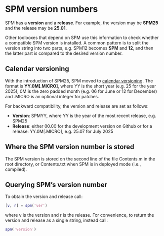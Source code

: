 # SPM version numbers
SPM has a **version** and a **release**. For example, the version may be **SPM25** and the release may be **25.01**. 

Other toolboxes that depend on SPM use this information to check whether a compatible SPM version is installed. A common pattern is to split the version string into two parts, e.g. SPM12 becomes **SPM** and **12**, and then the latter part is compared to the desired version number.

## Calendar versioning
With the introduction of SPM25, SPM moved to [calendar versioning](https://calver.org/). The format is **YY.0M[.MICRO]**, where YY is the short year (e.g. 25 for the year 2025), 0M is the zero padded month (e.g. 06 for June or 12 for December) and .MICRO is an optional integer for patches.

For backward compatibility, the version and release are set as follows:

-	**Version**: SPMYY, where YY is the year of the most recent release, e.g. SPM25
-	**Release**: either 00.00 for the development version on Github or for a release: YY.0M[.MICRO], e.g. 25.07 for July 2025

## Where the SPM version number is stored
The SPM version is stored on the second line of the file Contents.m in the root directory, or Contents.txt when SPM is in deployed mode (i.e., compiled).

## Querying SPM’s version number
To obtain the version and release call:

```Matlab
[v, r] = spm('ver')
```

where v is the version and r is the release. For convenience, to return the version and release as a single string, instead call: 

```Matlab 
spm('version')
```
